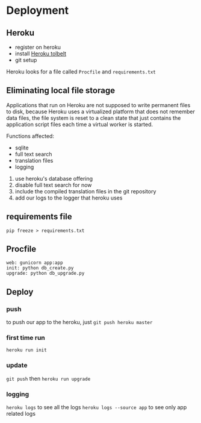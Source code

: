 # Deployment

## Heroku

- register on heroku
- install [Heroku tolbelt](https://toolbelt.heroku.com/)
- git setup

Heroku looks for a file called `Procfile` and `requirements.txt`

## Eliminating local file storage

Applications that run on Heroku are not supposed to write permanent files to disk, because Heroku uses a virtualized platform that does not remember data files, the file system is reset to a clean state that just contains the application script files each time a virtual worker is started.

Functions affected:

- sqlite
- full text search
- translation files
- logging

1. use heroku's database offering
2. disable full text search for now
3. include the compiled translation files in the git repository
4. add our logs to the logger that heroku uses

## requirements file

`pip freeze > requirements.txt`

## Procfile

```
web: gunicorn app:app
init: python db_create.py
upgrade: python db_upgrade.py
```

## Deploy 

### push

to push our app to the heroku, just `git push heroku master`

### first time run

`heroku run init`

### update

`git push` then `heroku run upgrade`

### logging

`heroku logs` to see all the logs
`heroku logs --source app` to see only app related logs

